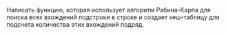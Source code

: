 Написать функцию, которая использует алгоритм Рабина-Карпа для поиска всех вхождений подстроки в строке и создает хеш-таблицу для подсчета количества этих вхождений подряд.